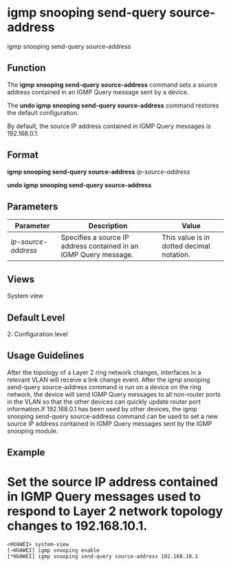 igmp snooping send-query source-address
=======================================

igmp snooping send-query source-address

Function
--------



The **igmp snooping send-query source-address** command sets a source address contained in an IGMP Query message sent by a device.

The **undo igmp snooping send-query source-address** command restores the default configuration.



By default, the source IP address contained in IGMP Query messages is 192.168.0.1.


Format
------

**igmp snooping send-query source-address** *ip-source-address*

**undo igmp snooping send-query source-address**


Parameters
----------

| Parameter | Description | Value |
| --- | --- | --- |
| *ip-source-address* | Specifies a source IP address contained in an IGMP Query message. | This value is in dotted decimal notation. |



Views
-----

System view


Default Level
-------------

2: Configuration level


Usage Guidelines
----------------

After the topology of a Layer 2 ring network changes, interfaces in a relevant VLAN will receive a link change event. After the igmp snooping send-query source-address command is run on a device on the ring network, the device will send IGMP Query messages to all non-router ports in the VLAN so that the other devices can quickly update router port information.If 192.168.0.1 has been used by other devices, the igmp snooping send-query source-address command can be used to set a new source IP address contained in IGMP Query messages sent by the IGMP snooping module.


Example
-------

# Set the source IP address contained in IGMP Query messages used to respond to Layer 2 network topology changes to 192.168.10.1.
```
<HUAWEI> system-view
[~HUAWEI] igmp snooping enable
[*HUAWEI] igmp snooping send-query source-address 192.168.10.1

```